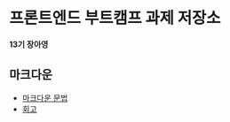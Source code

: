 # 프론트엔드 부트캠프 과제 저장소

**13기 장아영**

## 마크다운

- [마크다운 문법](./src/md/markdown.md)
- [회고](./src/md/retrospect.md)
